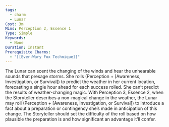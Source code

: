 ```yaml
---
tags:
  - charm
  - Lunar
Cost: 3m
Mins: Perception 2, Essence 1
Type: Simple
Keywords:
  - None
Duration: Instant
Prerequisite Charms:
  - "[[Ever-Wary Fox Technique]]"
---
```

The Lunar can scent the changing of the winds and hear the unhearable sounds that presage storms. She rolls (Perception + [Awareness, Investigation, or Survival]) to predict the weather in her current location, forecasting a single hour ahead for each success rolled. She can’t predict the results of weather-changing magic. With Perception 3, Essence 2, when the Storyteller describes a non-magical change in the weather, the Lunar may roll (Perception + [Awareness, Investigation, or Survival]) to introduce a fact about a preparation or contingency she’s made in anticipation of this change. The Storyteller should set the difficulty of the roll based on how plausible the preparation is and how significant an advantage it’ll confer.